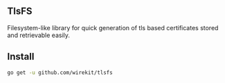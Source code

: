 TlsFS
--------
Filesystem-like library for quick generation of tls based certificates stored and retrievable easily. 

## Install

```bash
go get -u github.com/wirekit/tlsfs
```